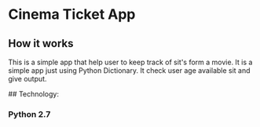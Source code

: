 <h1>Cinema Ticket App</h1>
<h2>How it works</h2>
<p>This is a simple app that help user to keep track of sit's form a movie.
It is a simple app just using Python Dictionary. It check user age available sit and give output.</p>
## Technology: 
<h3>Python 2.7</h3>
